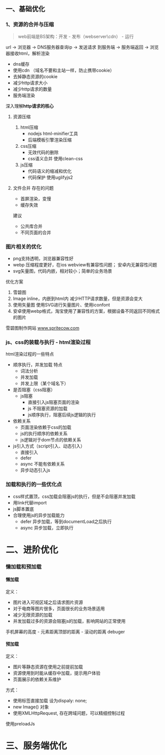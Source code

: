 ## 一、基础优化
### 1、资源的合并与压缩

> web前端是BS架构：开发 - 发布（webserver\cdn） - 运行

url -> 浏览器 -> DNS服务器查询ip -> 发送请求 到服务端 -> 服务端返回 -> 浏览器接收html，解析渲染

- dns缓存
- 使用cdn （域名不要和主站一样，防止携带cookie）
- 去掉静态资源的cookie
- 减少http请求大小
- 减少http请求的数量
- 服务端渲染

深入理解**http请求的核心**

1. 资源压缩
    1. html压缩
        - nodejs html-minifier工具
        - 后端模板引擎渲染压缩
    2. css压缩
        - 无效代码的删除
        - css语义合并   使用clean-css
    3. js压缩
        - 代码语义的缩减和优化
        - 代码保护 使用uglifyjs2 
2. 文件合并
    存在的问题
    - 首屏渲染，变慢
    - 缓存失效

    建议
    - 公共库合并
    - 不同页面的合并



### 图片相关的优化

- png支持透明，浏览器兼容性好
- webp 压缩程度更好，在ios webview有兼容性问题； 安卓内无兼容性问题
- svg矢量图，代码内嵌，相对较小；简单的业务场景

优化方案
1. 雪碧图
2. Image inline，内嵌到html内
    减少HTTP请求数量，但是资源会变大
3. 使用矢量图
    使用SVG进行矢量图片、使用iconfont
4. 安卓使用webp格式，淘宝使用了兼容性的方案，根据设备不同返回不同格式的图片

雪碧图制作网站 www.spritecow.com



### js、css的装载与执行 - html渲染过程

html渲染过程的一些特点
- 顺序执行，并发加载
    特点
    - 词法分析
    - 并发加载
    - 并发上限（某个域名下）
- 是否阻塞（css阻塞）
    - js阻塞
        - 直接引入js阻塞页面的渲染
        - js 不阻塞资源的加载
        - js顺序执行，阻塞后续js逻辑的执行
- 依赖关系
    - 页面渲染依赖于css的加载
    - js的执行顺序的依赖关系
    - js逻辑对于dom节点的依赖关系
- js引入方式（script引入、动态引入）
    - 直接引入
    - defer 
    - async 不能有依赖关系
    - 异步动态引入js

### 加载和执行的一些优化点
- css样式置顶，css加载会阻塞js的执行，但是不会阻塞并发加载
- 用link代替import
- js脚本置底
- 合理使用js的异步加载能力
    - defer 异步加载，等到documentLoad之后执行
    - async 异步加载，立即执行





# 二、进阶优化


### 懒加载和预加载

#### 懒加载
定义：
- 图片进入可视区域之后请求图片资源
- 对于电商等图片很多，页面很长的业务场景适用
- 减少无限资源的加载
- 并发加载过多的资源会阻塞js的加载，影响网站的正常使用

手机屏幕的高度 - 元素距离顶部的距离 - 滚动的距离
debuger

#### 预加载

定义：
- 图片等静态资源在使用之前提前加载
- 资源使用到时能从缓存中加载，提示用户体验
- 页面展示的依赖关系维护

方式：
- 使用标签直接加载 设为dispaly: none;
- new Image() 对象
- 使用XMLHttpRequest, 存在跨域问题，可以精细控制过程

使用preloadJs






# 三、服务端优化